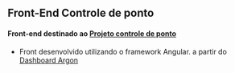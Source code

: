 ## Front-End Controle de ponto

#### Front-end destinado ao [Projeto controle de ponto](https://github.com/Jhonvtxn/ControleDePonto.git)

- Front desenvolvido utilizando o framework Angular. a partir do <a href="https://www.w3schools.com">Dashboard Argon</a>

